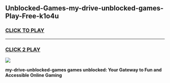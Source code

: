 
## Unblocked-Games-my-drive-unblocked-games-Play-Free-k1o4u
<h3>
<a href="https://premium76.site?title=my-drive-unblocked-games&ref=20A">CLICK TO PLAY</a></h3>
<hr>

<h3>
<a href="https://premium76.site?title=my-drive-unblocked-games&ref=20A">CLICK 2 PLAY</a>
  
</h3>

<a href="https://premium76.site?title=my-drive-unblocked-games&ref=20A"><img src="https://clearcache.store/games.png"></a>


**my-drive-unblocked-games games unblocked: Your Gateway to Fun and Accessible Online Gaming**
